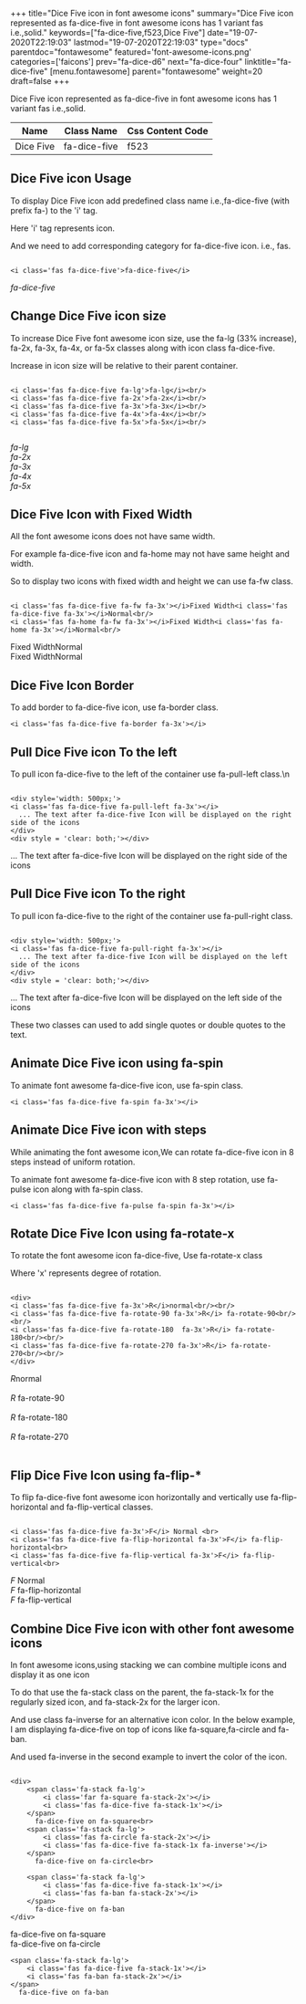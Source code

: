 +++
title="Dice Five icon in font awesome icons"
summary="Dice Five icon represented as fa-dice-five in font awesome icons has 1 variant fas i.e.,solid."
keywords=["fa-dice-five,f523,Dice Five"]
date="19-07-2020T22:19:03"
lastmod="19-07-2020T22:19:03"
type="docs"
parentdoc="fontawesome"
featured='font-awesome-icons.png'
categories=['faicons']
prev="fa-dice-d6"
next="fa-dice-four"
linktitle="fa-dice-five"
[menu.fontawesome]
parent="fontawesome"
weight=20
draft=false
+++


Dice Five icon represented as fa-dice-five in font awesome icons has 1 variant fas i.e.,solid.

<div class='table-responsive'><table class='table'><thead><tr><th>Name</th><th>Class Name</th><th>Css Content Code</th></tr></thead><tbody><tr><td>Dice Five</td><td>fa-dice-five</td><td>f523</td></tr></tbody></table></div>



## Dice Five icon Usage

To display Dice Five icon add predefined class name i.e.,fa-dice-five (with prefix fa-) to the 'i' tag.

Here 'i' tag represents icon.

And we need to add corresponding category for fa-dice-five icon. i.e., fas.


```

<i class='fas fa-dice-five'>fa-dice-five</i>
```

<i class='fas fa-dice-five'>fa-dice-five</i>




## Change Dice Five icon size
To increase Dice Five font awesome icon size, use the fa-lg (33% increase), fa-2x, fa-3x, fa-4x, or fa-5x classes along with icon class fa-dice-five.

Increase in icon size will be relative to their parent container. 

```

<i class='fas fa-dice-five fa-lg'>fa-lg</i><br/>
<i class='fas fa-dice-five fa-2x'>fa-2x</i><br/>
<i class='fas fa-dice-five fa-3x'>fa-3x</i><br/>
<i class='fas fa-dice-five fa-4x'>fa-4x</i><br/>
<i class='fas fa-dice-five fa-5x'>fa-5x</i><br/>
            
```

<i class='fas fa-dice-five fa-lg'>fa-lg</i><br/>
<i class='fas fa-dice-five fa-2x'>fa-2x</i><br/>
<i class='fas fa-dice-five fa-3x'>fa-3x</i><br/>
<i class='fas fa-dice-five fa-4x'>fa-4x</i><br/>
<i class='fas fa-dice-five fa-5x'>fa-5x</i><br/>
            



## Dice Five Icon with Fixed Width 

All the font awesome icons does not have same width.

For example fa-dice-five icon and fa-home may not have same height and width.

So to display two icons with fixed width and height we can use fa-fw class.


```

<i class='fas fa-dice-five fa-fw fa-3x'></i>Fixed Width<i class='fas fa-dice-five fa-3x'></i>Normal<br/>
<i class='fas fa-home fa-fw fa-3x'></i>Fixed Width<i class='fas fa-home fa-3x'></i>Normal<br/>
```

<i class='fas fa-dice-five fa-fw fa-3x'></i>Fixed Width<i class='fas fa-dice-five fa-3x'></i>Normal<br/>
<i class='fas fa-home fa-fw fa-3x'></i>Fixed Width<i class='fas fa-home fa-3x'></i>Normal<br/>



## Dice Five Icon Border 

To add border to fa-dice-five icon, use fa-border class.


```
<i class='fas fa-dice-five fa-border fa-3x'></i>

```
<i class='fas fa-dice-five fa-border fa-3x'></i>





## Pull Dice Five icon To the left

To pull icon fa-dice-five to the left of the container use fa-pull-left class.\n

```

<div style='width: 500px;'>
<i class='fas fa-dice-five fa-pull-left fa-3x'></i>
  ... The text after fa-dice-five Icon will be displayed on the right side of the icons
</div>
<div style = 'clear: both;'></div>
```

<div style='width: 500px;'>
<i class='fas fa-dice-five fa-pull-left fa-3x'></i>
  ... The text after fa-dice-five Icon will be displayed on the right side of the icons
</div>
<div style = 'clear: both;'></div>




## Pull Dice Five icon To the right
To pull icon fa-dice-five to the right of the container use fa-pull-right class.

```

<div style='width: 500px;'>
<i class='fas fa-dice-five fa-pull-right fa-3x'></i>
  ... The text after fa-dice-five Icon will be displayed on the left side of the icons
</div>
<div style = 'clear: both;'></div>
```

<div style='width: 500px;'>
<i class='fas fa-dice-five fa-pull-right fa-3x'></i>
  ... The text after fa-dice-five Icon will be displayed on the left side of the icons
</div>
<div style = 'clear: both;'></div>

These two classes can used to add single quotes or double quotes to the text.


## Animate Dice Five icon using fa-spin
To animate font awesome fa-dice-five icon, use fa-spin class.

```
<i class='fas fa-dice-five fa-spin fa-3x'></i>
```
<i class='fas fa-dice-five fa-spin fa-3x'></i>




## Animate Dice Five icon with steps
While animating the font awesome icon,We can rotate fa-dice-five icon in 8 steps instead of uniform rotation.

To animate font awesome fa-dice-five icon with 8 step rotation, use fa-pulse icon along with fa-spin class.


```
<i class='fas fa-dice-five fa-pulse fa-spin fa-3x'></i>

```
<i class='fas fa-dice-five fa-pulse fa-spin fa-3x'></i>





## Rotate Dice Five Icon using fa-rotate-x
To rotate the font awesome icon fa-dice-five, Use fa-rotate-x class

Where 'x' represents degree of rotation.


```

<div>
<i class='fas fa-dice-five fa-3x'>R</i>normal<br/><br/>
<i class='fas fa-dice-five fa-rotate-90 fa-3x'>R</i> fa-rotate-90<br/><br/> 
<i class='fas fa-dice-five fa-rotate-180  fa-3x'>R</i> fa-rotate-180<br/><br/> 
<i class='fas fa-dice-five fa-rotate-270 fa-3x'>R</i> fa-rotate-270<br/><br/>
</div>
```

<div>
<i class='fas fa-dice-five fa-3x'>R</i>normal<br/><br/>
<i class='fas fa-dice-five fa-rotate-90 fa-3x'>R</i> fa-rotate-90<br/><br/> 
<i class='fas fa-dice-five fa-rotate-180  fa-3x'>R</i> fa-rotate-180<br/><br/> 
<i class='fas fa-dice-five fa-rotate-270 fa-3x'>R</i> fa-rotate-270<br/><br/>
</div>




## Flip Dice Five Icon using fa-flip-*
To flip fa-dice-five font awesome icon horizontally and vertically use fa-flip-horizontal and fa-flip-vertical classes. 

```

<i class='fas fa-dice-five fa-3x'>F</i> Normal <br>
<i class='fas fa-dice-five fa-flip-horizontal fa-3x'>F</i> fa-flip-horizontal<br>
<i class='fas fa-dice-five fa-flip-vertical fa-3x'>F</i> fa-flip-vertical<br>
```

<i class='fas fa-dice-five fa-3x'>F</i> Normal <br>
<i class='fas fa-dice-five fa-flip-horizontal fa-3x'>F</i> fa-flip-horizontal<br>
<i class='fas fa-dice-five fa-flip-vertical fa-3x'>F</i> fa-flip-vertical<br>




## Combine Dice Five icon with other font awesome icons
In font awesome icons,using stacking we can combine multiple icons and display it as one icon 

To do that use the fa-stack class on the parent, the fa-stack-1x for the regularly sized icon, and fa-stack-2x for the larger icon.

And use class fa-inverse for an alternative icon color. 
In the below example, I am displaying fa-dice-five on top of icons like fa-square,fa-circle and fa-ban.

And used fa-inverse in the second example to invert the color of the icon.

```

<div>
    <span class='fa-stack fa-lg'>
        <i class='far fa-square fa-stack-2x'></i>
        <i class='fas fa-dice-five fa-stack-1x'></i>
    </span>
      fa-dice-five on fa-square<br>
    <span class='fa-stack fa-lg'>
        <i class='fas fa-circle fa-stack-2x'></i>
        <i class='fas fa-dice-five fa-stack-1x fa-inverse'></i>
    </span>
      fa-dice-five on fa-circle<br>

    <span class='fa-stack fa-lg'>
        <i class='fas fa-dice-five fa-stack-1x'></i>
        <i class='fas fa-ban fa-stack-2x'></i>
    </span>
      fa-dice-five on fa-ban
</div>
```

<div>
    <span class='fa-stack fa-lg'>
        <i class='far fa-square fa-stack-2x'></i>
        <i class='fas fa-dice-five fa-stack-1x'></i>
    </span>
      fa-dice-five on fa-square<br>
    <span class='fa-stack fa-lg'>
        <i class='fas fa-circle fa-stack-2x'></i>
        <i class='fas fa-dice-five fa-stack-1x fa-inverse'></i>
    </span>
      fa-dice-five on fa-circle<br>

    <span class='fa-stack fa-lg'>
        <i class='fas fa-dice-five fa-stack-1x'></i>
        <i class='fas fa-ban fa-stack-2x'></i>
    </span>
      fa-dice-five on fa-ban
</div>






